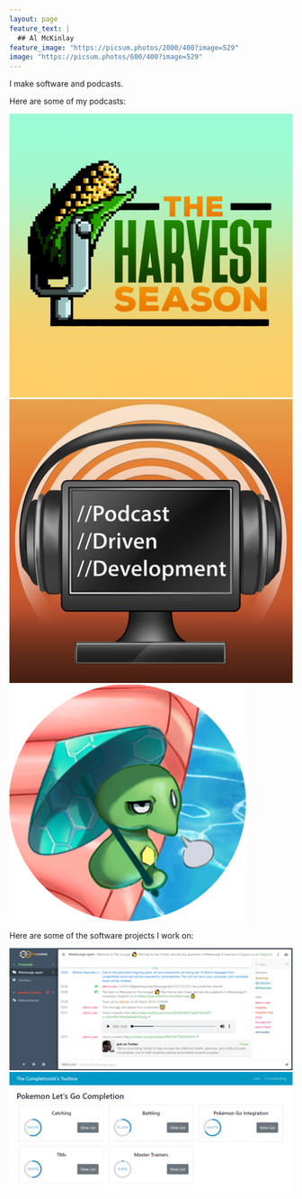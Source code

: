 ```yaml
---
layout: page
feature_text: |
  ## Al McKinlay
feature_image: "https://picsum.photos/2000/400?image=529"
image: "https://picsum.photos/600/400?image=529"
---
```


I make software and podcasts.

Here are some of my podcasts:


[<img src="/assets/ths.png" class="project-thumbnail" />](https://harvestseason.club)
[<img src="/assets/pdd.png" class="project-thumbnail" />](https://podcastdrivendev.com)
[<img src="/assets/rwa.png" class="project-thumbnail" />](https://rantswithal.com)

Here are some of the software projects I work on:  

[<img src="/assets/thelounge.png" class="project-thumbnail site" />](https://github.com/thelounge/lounge/)
[<img src="/assets/toolbox.png" class="project-thumbnail site" />](https://toolbox.yamanickill.com)

<!-- [<img src="/assets/viewfield.png" class="project-thumbnail" />](http://viewfield.org.uk/) -->
